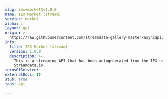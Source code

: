 ```yaml
---
slug: iex+market@v1.0.0
name: IEX Market (stream)
service: market
alpha: i
layout: api
origin: >-
  https://raw.githubusercontent.com/streamdata-gallery-master/asyncapi/master/_listings/iex/iex-market-stream-async.md
info:
  title: IEX Market (stream)
  version: 1.0.0
  description: >-
    This is a streaming API that has been autogenerated from the IEX using
    Streamdata.io.
termsOfService: ''
externalDocs: {}
stub: true
tags: api

---
```

